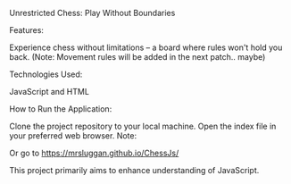 Unrestricted Chess: Play Without Boundaries

Features:

Experience chess without limitations – a board where rules won't hold you back. (Note: Movement rules will be added in the next patch.. maybe)

Technologies Used:

JavaScript and HTML

How to Run the Application:

Clone the project repository to your local machine.
Open the index file in your preferred web browser.
Note:

Or go to https://mrsluggan.github.io/ChessJs/

This project primarily aims to enhance understanding of JavaScript.

